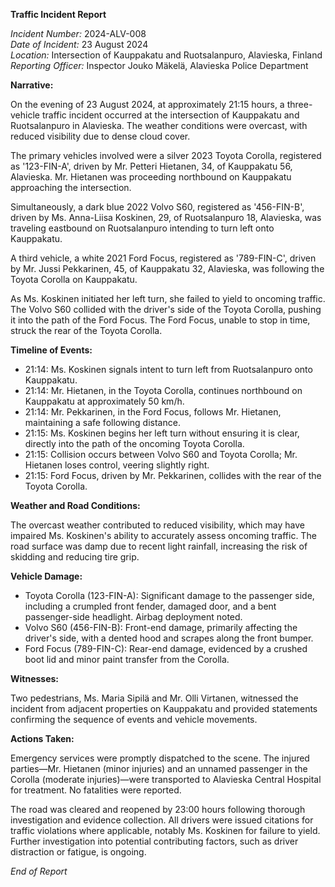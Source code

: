 **Traffic Incident Report**

*Incident Number:* 2024-ALV-008  
*Date of Incident:* 23 August 2024  
*Location:* Intersection of Kauppakatu and Ruotsalanpuro, Alavieska, Finland  
*Reporting Officer:* Inspector Jouko Mäkelä, Alavieska Police Department  

**Narrative:**

On the evening of 23 August 2024, at approximately 21:15 hours, a three-vehicle traffic incident occurred at the intersection of Kauppakatu and Ruotsalanpuro in Alavieska. The weather conditions were overcast, with reduced visibility due to dense cloud cover.

The primary vehicles involved were a silver 2023 Toyota Corolla, registered as '123-FIN-A', driven by Mr. Petteri Hietanen, 34, of Kauppakatu 56, Alavieska. Mr. Hietanen was proceeding northbound on Kauppakatu approaching the intersection.

Simultaneously, a dark blue 2022 Volvo S60, registered as '456-FIN-B', driven by Ms. Anna-Liisa Koskinen, 29, of Ruotsalanpuro 18, Alavieska, was traveling eastbound on Ruotsalanpuro intending to turn left onto Kauppakatu.

A third vehicle, a white 2021 Ford Focus, registered as '789-FIN-C', driven by Mr. Jussi Pekkarinen, 45, of Kauppakatu 32, Alavieska, was following the Toyota Corolla on Kauppakatu.

As Ms. Koskinen initiated her left turn, she failed to yield to oncoming traffic. The Volvo S60 collided with the driver's side of the Toyota Corolla, pushing it into the path of the Ford Focus. The Ford Focus, unable to stop in time, struck the rear of the Toyota Corolla.

**Timeline of Events:**

- 21:14: Ms. Koskinen signals intent to turn left from Ruotsalanpuro onto Kauppakatu.
- 21:14: Mr. Hietanen, in the Toyota Corolla, continues northbound on Kauppakatu at approximately 50 km/h.
- 21:14: Mr. Pekkarinen, in the Ford Focus, follows Mr. Hietanen, maintaining a safe following distance.
- 21:15: Ms. Koskinen begins her left turn without ensuring it is clear, directly into the path of the oncoming Toyota Corolla.
- 21:15: Collision occurs between Volvo S60 and Toyota Corolla; Mr. Hietanen loses control, veering slightly right.
- 21:15: Ford Focus, driven by Mr. Pekkarinen, collides with the rear of the Toyota Corolla.

**Weather and Road Conditions:**

The overcast weather contributed to reduced visibility, which may have impaired Ms. Koskinen's ability to accurately assess oncoming traffic. The road surface was damp due to recent light rainfall, increasing the risk of skidding and reducing tire grip.

**Vehicle Damage:**

- Toyota Corolla (123-FIN-A): Significant damage to the passenger side, including a crumpled front fender, damaged door, and a bent passenger-side headlight. Airbag deployment noted.
- Volvo S60 (456-FIN-B): Front-end damage, primarily affecting the driver's side, with a dented hood and scrapes along the front bumper.
- Ford Focus (789-FIN-C): Rear-end damage, evidenced by a crushed boot lid and minor paint transfer from the Corolla.

**Witnesses:**

Two pedestrians, Ms. Maria Sipilä and Mr. Olli Virtanen, witnessed the incident from adjacent properties on Kauppakatu and provided statements confirming the sequence of events and vehicle movements.

**Actions Taken:**

Emergency services were promptly dispatched to the scene. The injured parties—Mr. Hietanen (minor injuries) and an unnamed passenger in the Corolla (moderate injuries)—were transported to Alavieska Central Hospital for treatment. No fatalities were reported.

The road was cleared and reopened by 23:00 hours following thorough investigation and evidence collection. All drivers were issued citations for traffic violations where applicable, notably Ms. Koskinen for failure to yield. Further investigation into potential contributing factors, such as driver distraction or fatigue, is ongoing.

*End of Report*